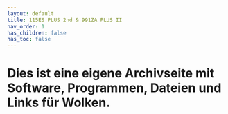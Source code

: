 ```yaml
---
layout: default
title: 115ES PLUS 2nd & 991ZA PLUS II
nav_order: 1
has_children: false
has_toc: false
---
```


# **Dies ist eine eigene Archivseite mit Software, Programmen, Dateien und Links für Wolken.**
